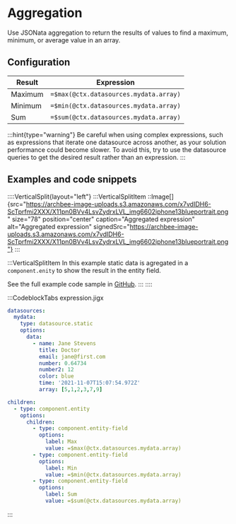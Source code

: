 # Aggregation

Use JSONata aggregation to return the results of values to find a maximum, minimum, or average value in an array.

## Configuration

| **Result** | **Expression**                         |
| ---------- | -------------------------------------- |
| Maximum    | `=$max(@ctx.datasources.mydata.array)` |
| Minimum    | `=$min(@ctx.datasources.mydata.array)` |
| Sum        | `=$sum(@ctx.datasources.mydata.array)` |

:::hint{type="warning"}
Be careful when using complex expressions, such as expressions that iterate one datasource across another, as your solution performance could become slower. To avoid this, try to use the datasource queries to get the desired result rather than an expression.
:::

## Examples and code snippets

::::VerticalSplit{layout="left"}
:::VerticalSplitItem
::Image[]{src="https://archbee-image-uploads.s3.amazonaws.com/x7vdIDH6-ScTprfmi2XXX/X11pn0BVv4LsvZydrxLVL_img6602iphone13blueportrait.png" size="78" position="center" caption="Aggregated expression" alt="Aggregated expression" signedSrc="https://archbee-image-uploads.s3.amazonaws.com/x7vdIDH6-ScTprfmi2XXX/X11pn0BVv4LsvZydrxLVL_img6602iphone13blueportrait.png"}
:::

:::VerticalSplitItem
In this example static data is agregated in a `component.enity` to show the result in the entity field.

See the full example code sample in [GitHub](https://github.com/jigx-com/jigx-samples/blob/main/quickstart/jigx-samples/jigs/guide-expressions/static-data/expression.jigx).
:::
::::

:::CodeblockTabs
expression.jigx

```yaml
datasources:
  mydata: 
    type: datasource.static
    options:
      data:
        - name: Jane Stevens
          title: Doctor
          email: jane@first.com
          number: 0.64734
          number2: 12
          color: blue
          time: '2021-11-07T15:07:54.972Z'
          array: [5,1,2,3,7,9]

children:
  - type: component.entity
    options:
      children:
        - type: component.entity-field
          options:
            label: Max
            value: =$max(@ctx.datasources.mydata.array)
        - type: component.entity-field
          options:
            label: Min
            value: =$min(@ctx.datasources.mydata.array)
        - type: component.entity-field
          options:
            label: Sum
            value: =$sum(@ctx.datasources.mydata.array)
```
:::

